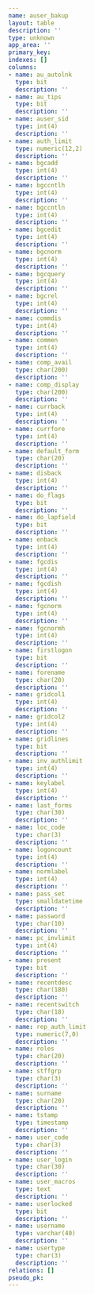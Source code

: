 ```yaml
---
name: auser_bakup
layout: table
description: ''
type: unknown
app_area: ''
primary_key: 
indexes: []
columns:
- name: au_autolnk
  type: bit
  description: ''
- name: au_tips
  type: bit
  description: ''
- name: auser_sid
  type: int(4)
  description: ''
- name: auth_limit
  type: numeric(12,2)
  description: ''
- name: bgcadd
  type: int(4)
  description: ''
- name: bgccntlh
  type: int(4)
  description: ''
- name: bgccntln
  type: int(4)
  description: ''
- name: bgcedit
  type: int(4)
  description: ''
- name: bgcnorm
  type: int(4)
  description: ''
- name: bgcquery
  type: int(4)
  description: ''
- name: bgcrel
  type: int(4)
  description: ''
- name: commdis
  type: int(4)
  description: ''
- name: commen
  type: int(4)
  description: ''
- name: comp_avail
  type: char(200)
  description: ''
- name: comp_display
  type: char(200)
  description: ''
- name: currback
  type: int(4)
  description: ''
- name: currfore
  type: int(4)
  description: ''
- name: default_form
  type: char(20)
  description: ''
- name: disback
  type: int(4)
  description: ''
- name: do_flags
  type: bit
  description: ''
- name: do_lapfield
  type: bit
  description: ''
- name: enback
  type: int(4)
  description: ''
- name: fgcdis
  type: int(4)
  description: ''
- name: fgcdish
  type: int(4)
  description: ''
- name: fgcnorm
  type: int(4)
  description: ''
- name: fgcnormh
  type: int(4)
  description: ''
- name: firstlogon
  type: bit
  description: ''
- name: forename
  type: char(20)
  description: ''
- name: gridcol1
  type: int(4)
  description: ''
- name: gridcol2
  type: int(4)
  description: ''
- name: gridlines
  type: bit
  description: ''
- name: inv_authlimit
  type: int(4)
  description: ''
- name: keylabel
  type: int(4)
  description: ''
- name: last_forms
  type: char(30)
  description: ''
- name: loc_code
  type: char(3)
  description: ''
- name: logoncount
  type: int(4)
  description: ''
- name: normlabel
  type: int(4)
  description: ''
- name: pass_set
  type: smalldatetime
  description: ''
- name: password
  type: char(10)
  description: ''
- name: pc_invlimit
  type: int(4)
  description: ''
- name: present
  type: bit
  description: ''
- name: recentdesc
  type: char(180)
  description: ''
- name: recentswitch
  type: char(18)
  description: ''
- name: rep_auth_limit
  type: numeric(7,0)
  description: ''
- name: roles
  type: char(20)
  description: ''
- name: stffgrp
  type: char(3)
  description: ''
- name: surname
  type: char(20)
  description: ''
- name: tstamp
  type: timestamp
  description: ''
- name: user_code
  type: char(3)
  description: ''
- name: user_login
  type: char(30)
  description: ''
- name: user_macros
  type: text
  description: ''
- name: userlocked
  type: bit
  description: ''
- name: username
  type: varchar(40)
  description: ''
- name: usertype
  type: char(3)
  description: ''
relations: []
pseudo_pk: 
---
```


